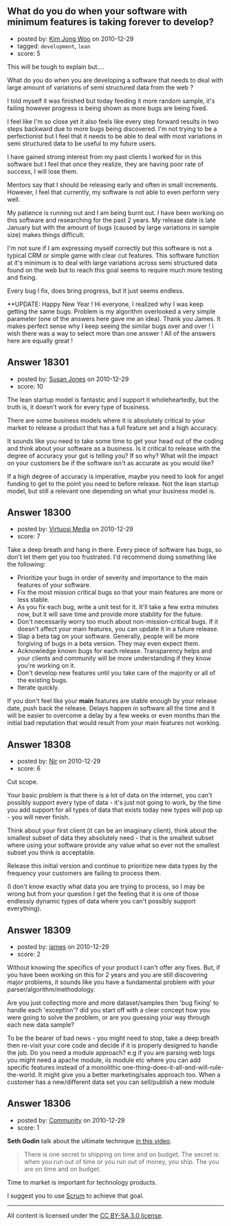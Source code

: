 ## What do you do when your software with minimum features is taking forever to develop?

- posted by: [Kim Jong Woo](https://stackexchange.com/users/-1/3650-kim-jong-woo) on 2010-12-29
- tagged: `development`, `lean`
- score: 5

This will be tough to explain but....

What do you do when you are developing a software that needs to deal with large amount of variations of semi structured data from the web ? 

I told myself it was finished but today feeding it more random sample, it's failing however progress is being shown as more bugs are being fixed. 

I feel like I'm so close yet it also feels like every step forward results in two steps backward due to more bugs being discovered. I'm not trying to be a perfectionist but I feel that it needs to be able to deal with most variations in semi structured data to be useful to my future users.

I have gained strong interest from my past clients I worked for in this software but I feel that once they realize, they are having poor rate of success, I will lose them.

Mentors say that I should be releasing early and often in small increments. However, I feel that currently, my software is not able to even perform very well.

My patience is running out and I am being burnt out. I have been working on this software and researching for the past 2 years. My release date is late January but with the amount of bugs (caused by large variations in sample size) makes things difficult.

I'm not sure if I am expressing myself correctly but this software is not a typical CRM or simple game with clear cut features. This software function at it's minimum is to deal with large variations across semi structured data found on the web but to reach this goal seems to require much more testing and fixing.

Every bug I fix, does bring progress, but it just seems endless.

**UPDATE: Happy New Year ! Hi everyone, I realized why I was keep getting the same bugs. Problem is my algorithm overlooked a very simple parameter (one of the answers here gave me an idea). Thank you James. It makes perfect sense why I keep seeing the similar bugs over and over !
I wish there was a way to select more than one answer ! All of the answers here are equally great ! 


## Answer 18301

- posted by: [Susan Jones](https://stackexchange.com/users/-1/2737-susan-jones) on 2010-12-29
- score: 10

The lean startup model is fantastic and I support it wholeheartedly, but the truth is, it doesn't work for every type of business.

There are some business models where it is absolutely critical to your market to release a product that has a full feature set and a high accuracy.

It sounds like you need to take some time to get your head out of the coding and think about your software as a business. Is it critical to release with the degree of accuracy your gut is telling you? If so why? What will the impact on your customers be if the software isn't as accurate as you would like?

If a high degree of accuracy is imperative, maybe you need to look for angel funding to get to the point you need to before release. Not the lean startup model, but still a relevant one depending on what your business model is. 


## Answer 18300

- posted by: [Virtuosi Media](https://stackexchange.com/users/-1/3825-virtuosi-media) on 2010-12-29
- score: 7

Take a deep breath and hang in there. Every piece of software has bugs, so don't let them get you too frustrated. I'd recommend doing something like the following:

 - Prioritize your bugs in order of
   severity and importance to the main
   features of your software.
 - Fix the most mission critical bugs so
   that your main features are more or
   less stable.
 - As you fix each bug, write a unit
   test for it. It'll take a few extra
   minutes now, but it will save time
   and provide more stability for the
   future.
 - Don't necessarily worry too much
   about non-mission-critical bugs. If
   it doesn't affect your main features,
   you can update it in a future
   release.
 - Slap a beta tag on your software.
   Generally, people will be more
   forgiving of bugs in a beta version. They may even expect them.
 - Acknowledge known bugs for each release. Transparency helps and your clients and community will be more understanding if they know you're working on it.
 - Don't develop new features until you
   take care of the majority or all of
   the existing bugs.
 - Iterate quickly.

If you don't feel like your **main** features are stable enough by your release date, push back the release. Delays happen in software all the time and it will be easier to overcome a delay by a few weeks or even months than the initial bad reputation that would result from your main features not working. 



## Answer 18308

- posted by: [Nir](https://stackexchange.com/users/-1/4237-nir) on 2010-12-29
- score: 6

Cut scope.

Your basic problem is that there is a lot of data on the internet, you can't possibly support every type of data - it's just not going to work, by the time you add support for all types of data that exists today new types will pop up - you will never finish.

Think about your first client (it can be an imaginary client), think about the smallest subset of data they absolutely need - that is the smallest subset where using your software provide any value what so ever not the smallest subset you think is acceptable.

Release this initial version and continue to prioritize new data types by the frequency your customers are failing to process them.

(I don't know exactly what data you are trying to process, so I may be wrong but from your question I get the feeling that it is one of those endlessly dynamic types of data where you can't possibly support everything).


## Answer 18309

- posted by: [james](https://stackexchange.com/users/-1/5800-james) on 2010-12-29
- score: 2

Without knowing the specifics of your product I can't offer any fixes. But, if you have been working on this for 2 years and you are still discovering major problems, it sounds like you have a fundamental problem with your parser/algorithm/methodology. 

Are you just collecting more and more dataset/samples then 'bug fixing' to handle each 'exception'? did you start off with a clear concept how you were going to solve the problem, or are you guessing your way through each new data sample?

To be the bearer of bad news - you might need to stop, take a deep breath then re-visit your core code and decide if it is properly designed to handle the job.  Do you need a module approach? e.g if you are parsing web logs you might need a apache module, iis module etc where you can add specific features instead of a monolithic one-thing-does-it-all-and-will-rule-the-world. It might give you a better marketing/sales approach too. When a customer has a new/different data set you can sell/publish a new module


## Answer 18306

- posted by: [Community](https://stackexchange.com/users/-1/-1-community) on 2010-12-29
- score: 1

<p><strong>Seth Godin</strong> talk about the ultimate technique <a href="http://the99percent.com/videos/5822/Seth-Godin-Quieting-the-Lizard-Brain" rel="nofollow">in this video</a>.</p>

<blockquote>
  <p>There is one secret to shipping on time and on budget. The secret is: when you run out of time or you run out of money, you ship. The you are on time and on budget.</p>
</blockquote>

<p>Time to market is important for technology products.</p>

<p>I suggest you to use <a href="http://www.scrum.org" rel="nofollow">Scrum</a> to achieve that goal.</p>




---

All content is licensed under the [CC BY-SA 3.0 license](https://creativecommons.org/licenses/by-sa/3.0/).
